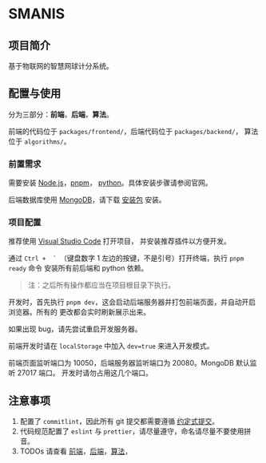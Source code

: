 # SMANIS

## 项目简介

基于物联网的智慧网球计分系统。

## 配置与使用

分为三部分：**前端**，**后端**，**算法**。

前端的代码位于 `packages/frontend/`，后端代码位于 `packages/backend/`，
算法位于 `algorithms/`。

### 前置需求

需要安装 [Node.js](https://nodejs.org/zh-cn/)，[pnpm](https://pnpm.io/zh/)，
[python](https://www.python.org)。具体安装步骤请参阅官网。

后端数据库使用 [MongoDB](https://www.mongodb.com/home)，请下载
[安装包](https://fastdl.mongodb.org/windows/mongodb-windows-x86_64-6.0.3-signed.msi)
安装。

### 项目配置

推荐使用 [Visual Studio Code](https://code.visualstudio.com) 打开项目，
并安装推荐插件以方便开发。

通过 ``Ctrl +  ` ``（键盘数字 1 左边的按键，不是引号）打开终端，执行 `pnpm ready` 命令
安装所有前后端和 python 依赖。

> 注：之后所有操作都应当在项目根目录下执行。

开发时，首先执行 `pnpm dev`，这会启动后端服务器并打包前端页面，并自动开启浏览器。所有的
更改都会实时刷新展示出来。

如果出现 bug，请先尝试重启开发服务器。

前端开发时请在 `localStorage` 中加入 `dev=true` 来进入开发模式。

前端页面监听端口为 10050，后端服务器监听端口为 20080。MongoDB 默认监听 27017 端口。
开发时请勿占用这几个端口。

## 注意事项

1. 配置了 `commitlint`，因此所有 git 提交都需要遵循 [约定式提交](https://www.conventionalcommits.org/zh-hans/v1.0.0/)。
2. 代码规范配置了 `eslint` 与 `prettier`，请尽量遵守，命名请尽量不要使用拼音。
3. TODOs 请查看 [前端](./packages/frontend/README.md)，[后端](./packages/backend/README.md)，[算法](./algorithm/README.md)，
